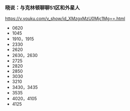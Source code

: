 ### 晓说：与克林顿聊聊51区和外星人
https://v.youku.com/v_show/id_XMzgxMzU0Mjc1Mg==.html
- 0620
- 1045
- 1910，1915
- 2330
- 2620
- 2630，2630
- 2725
- 2820
- 2850
- 3030
- 3210
- 3430，3435
- 3535
- 4020，4105
- 4125